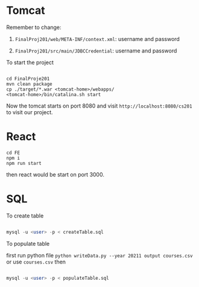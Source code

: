# Tomcat

Remember to change:

1. `FinalProj201/web/META-INF/context.xml`: username and password

2. `FinalProj201/src/main/JDBCCredential`: username and password

To start the project

```shell script

cd FinalProje201
mvn clean package
cp ./target/*.war <tomcat-home>/webapps/
<tomcat-home>/bin/catalina.sh start

```

Now the tomcat starts on port 8080 and visit `http://localhost:8080/cs201` to visit our project.

# React

```shell script
cd FE
npm i
npm run start
```

then react would be start on port 3000.

# SQL

To create table 

```sql

mysql -u <user> -p < createTable.sql

```

To populate table

first run python file `python writeData.py --year 20211 output
courses.csv` or use `courses.csv` then

```sql

mysql -u <user> -p < populateTable.sql

```
